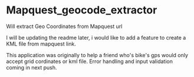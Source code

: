 # Mapquest_geocode_extractor
Will extract Geo Coordinates from Mapquest url

I will be updating the readme later, i would like to add a feature to create a KML file from mapquest link.

This application was originally to help a friend who's bike's gps would only accept grid cordinates or kml file. 
Error handling and input validation coming in next push. 
